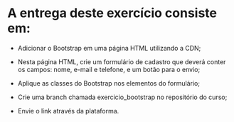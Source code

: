 
# A entrega deste exercício consiste em:

 - Adicionar o Bootstrap em uma página HTML utilizando a CDN;

- Nesta página HTML, crie um formulário de cadastro que deverá conter os campos: nome, e-mail e telefone, e um botão para o envio;

- Aplique as classes do Bootstrap nos elementos do formulário;

- Crie uma branch chamada exercicio_bootstrap no repositório do curso;

- Envie o link através da plataforma. 